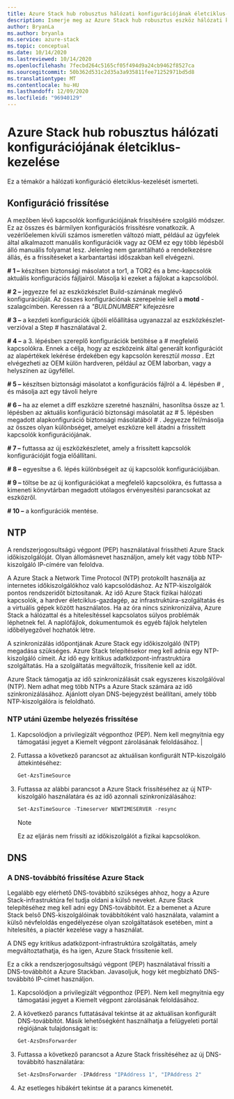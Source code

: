 ```yaml
---
title: Azure Stack hub robusztus hálózati konfigurációjának életciklus-kezelése
description: Ismerje meg az Azure Stack hub robusztus eszköz hálózati konfigurációjának életciklus-kezelését.
author: BryanLa
ms.author: bryanla
ms.service: azure-stack
ms.topic: conceptual
ms.date: 10/14/2020
ms.lastreviewed: 10/14/2020
ms.openlocfilehash: 7fecbd264c5165cf05f494d9a24cb9462f8527ca
ms.sourcegitcommit: 50b362d531c2d35a3a935811fee71252971bd5d8
ms.translationtype: MT
ms.contentlocale: hu-HU
ms.lasthandoff: 12/09/2020
ms.locfileid: "96940129"
---
```

# <a name="azure-stack-hub-ruggedized-network-configuration-lifecycle-management"></a>Azure Stack hub robusztus hálózati konfigurációjának életciklus-kezelése

Ez a témakör a hálózati konfiguráció életciklus-kezelését ismerteti.

## <a name="update-configuration"></a>Konfiguráció frissítése


A mezőben lévő kapcsolók konfigurációjának frissítésére szolgáló módszer. Ez az összes és bármilyen konfigurációs frissítésre vonatkozik. A vezérlőelemen kívüli számos ismeretlen változó miatt, például az ügyfelek által alkalmazott manuális konfigurációk vagy az OEM ez egy több lépésből álló manuális folyamat lesz. Jelenleg nem garantálható a rendelkezésre állás, és a frissítéseket a karbantartási időszakban kell elvégezni.

**\# 1 –** készítsen biztonsági másolatot a tor1, a TOR2 és a bmc-kapcsolók aktuális konfigurációs fájljairól. Másolja ki ezeket a fájlokat a kapcsolóból.

**\# 2 –** jegyezze fel az eszközkészlet Build-számának meglévő konfigurációját.
Az összes konfigurációnak szerepelnie kell a **motd** -szalagcímben. Keressen rá a *"BUILDNUMBER"* kifejezésre

**\# 3 –** a kezdeti konfigurációk újbóli előállítása ugyanazzal az eszközkészlet-verzióval a Step \# használatával 2.

**\# 4 –** a 3. lépésben szereplő konfigurációk betöltése a \# megfelelő kapcsolókra.
Ennek a célja, hogy az eszközeink által generált konfigurációt az alapértékek lekérése érdekében egy kapcsolón keresztül *mossa* . Ezt elvégezheti az OEM külön hardveren, például az OEM laborban, vagy a helyszínen az ügyféllel.

**\# 5 –** készítsen biztonsági másolatot a konfigurációs fájlról a 4. lépésben \# , és másolja azt egy távoli helyre

**\# 6 –** ha az elemet a diff eszközre szeretné használni, hasonlítsa össze az 1. lépésben az aktuális konfiguráció biztonsági másolatát az \# 5. lépésben megadott alapkonfiguráció biztonsági másolatából \# . Jegyezze fel/másolja az összes olyan különbséget, amelyet eszközre kell átadni a frissített kapcsolók konfigurációjának.

**\# 7 –** futtassa az új eszközkészletet, amely a frissített kapcsolók konfigurációját fogja előállítani.

**\# 8 –** egyesítse a 6. lépés különbségeit az új kapcsolók konfigurációjában.

**\# 9 –** töltse be az új konfigurációkat a megfelelő kapcsolókra, és futtassa a kimeneti könyvtárban megadott utólagos érvényesítési parancsokat az eszközről.

**\# 10 –** a konfigurációk mentése.

## <a name="ntp"></a>NTP

A rendszerjogosultságú végpont (PEP) használatával frissítheti Azure Stack időkiszolgálóját. Olyan állomásnevet használjon, amely két vagy több NTP-kiszolgáló IP-címére van feloldva.

A Azure Stack a Network Time Protocol (NTP) protokollt használja az internetes időkiszolgálókhoz való kapcsolódáshoz. Az NTP-kiszolgálók pontos rendszeridőt biztosítanak. Az idő Azure Stack fizikai hálózati kapcsolók, a hardver életciklus-gazdagép, az infrastruktúra-szolgáltatás és a virtuális gépek között használatos. Ha az óra nincs szinkronizálva, Azure Stack a hálózattal és a hitelesítéssel kapcsolatos súlyos problémák léphetnek fel. A naplófájlok, dokumentumok és egyéb fájlok helytelen időbélyegzővel hozhatók létre.

A szinkronizálás időpontjának Azure Stack egy időkiszolgáló (NTP) megadása szükséges.
Azure Stack telepítésekor meg kell adnia egy NTP-kiszolgáló címeit. Az idő egy kritikus adatközpont-infrastruktúra szolgáltatás. Ha a szolgáltatás megváltozik, frissítenie kell az időt.

Azure Stack támogatja az idő szinkronizálását csak egyszeres kiszolgálóval (NTP). Nem adhat meg több NTPs a Azure Stack számára az idő szinkronizálásához. Ajánlott olyan DNS-bejegyzést beállítani, amely több NTP-kiszolgálóra is feloldható. 

### <a name="update-ntp-post-deployment"></a>NTP utáni üzembe helyezés frissítése

1.  Kapcsolódjon a privilegizált végponthoz (PEP). Nem kell megnyitnia egy támogatási jegyet a Kiemelt végpont zárolásának feloldásához. |

2.  Futtassa a következő parancsot az aktuálisan konfigurált NTP-kiszolgáló áttekintéséhez:

    ```powershell
    Get-AzsTimeSource
    ```

3.  Futtassa az alábbi parancsot a Azure Stack frissítéséhez az új NTP-kiszolgáló használatára és az idő azonnali szinkronizálásához:

    ```powershell
    Set-AzsTimeSource -Timeserver NEWTIMESERVER -resync
    ```

    >[!NOTE] 
    > Ez az eljárás nem frissíti az időkiszolgálót a fizikai kapcsolókon. 

## <a name="dns"></a>DNS

### <a name="update-the-dns-forwarder-in-azure-stack"></a>A DNS-továbbító frissítése Azure Stack

Legalább egy elérhető DNS-továbbító szükséges ahhoz, hogy a Azure Stack-infrastruktúra fel tudja oldani a külső neveket. Azure Stack telepítéséhez meg kell adni egy DNS-továbbítót. Ez a bemenet a Azure Stack belső DNS-kiszolgálóinak továbbítóként való használata, valamint a külső névfeloldás engedélyezése olyan szolgáltatások esetében, mint a hitelesítés, a piactér kezelése vagy a használat.

A DNS egy kritikus adatközpont-infrastruktúra szolgáltatás, amely megváltoztathatja, és ha igen, Azure Stack frissítenie kell.

Ez a cikk a rendszerjogosultságú végpont (PEP) használatával frissíti a DNS-továbbítót a Azure Stackban. Javasoljuk, hogy két megbízható DNS-továbbító IP-címet használjon.

1.  Kapcsolódjon a privilegizált végponthoz (PEP). Nem kell megnyitnia egy támogatási jegyet a Kiemelt végpont zárolásának feloldásához. 

2.  A következő parancs futtatásával tekintse át az aktuálisan konfigurált DNS-továbbítót. Másik lehetőségként használhatja a felügyeleti portál régiójának tulajdonságait is:

    ```powershell
    Get-AzsDnsForwarder
    ```

3.  Futtassa a következő parancsot a Azure Stack frissítéséhez az új DNS-továbbító használatára:

    ```powershell
    Set-AzsDnsForwarder -IPAddress "IPAddress 1", "IPAddress 2" 
    ```

4.  Az esetleges hibákért tekintse át a parancs kimenetét.